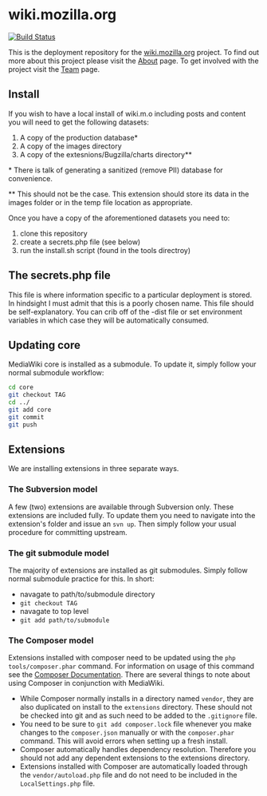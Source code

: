 wiki.mozilla.org
================

[![Build Status](https://travis-ci.com/mozilla-it/wiki.mozilla.org.svg?branch=master)](https://travis-ci.com/mozilla-it/wiki.mozilla.org)

This is the deployment repository for the [wiki.mozilla.org](https://wiki.mozilla.org) project. To find out more about this project please visit the [About](https://wiki.mozilla.org/MozillaWiki:About) page. To get involved with the project visit the [Team](https://wiki.mozilla.org/MozillaWiki:Team) page.

## Install
If you wish to have a local install of wiki.m.o including posts and content you will need to get the following datasets:

1. A copy of the production database*
2. A copy of the images directory
3. A copy of the extesnions/Bugzilla/charts directory**

\* There is talk of generating a sanitized (remove PII) database for convenience.

** This should not be the case. This extension should store its data in the images folder or in the temp file location as appropriate.

Once you have a copy of the aforementioned datasets you need to:

1. clone this repository
2. create a secrets.php file (see below)
3. run the install.sh script (found in the tools directroy)

## The secrets.php file
This file is where information specific to a particular deployment is stored. In hindsight I must admit that this is a poorly chosen name. This file should be self-explanatory. You can crib off of the -dist file or set environment variables in which case they will be automatically consumed.

## Updating core
MediaWiki core is installed as a submodule. To update it, simply follow your normal submodule workflow:
```bash
cd core
git checkout TAG
cd ../
git add core
git commit
git push
```

## Extensions
We are installing extensions in three separate ways.
### The Subversion model
A few (two) extensions are available through Subversion only. These extensions are included fully. To update them you need to navigate into the extension's folder and issue an `svn up`. Then simply follow your usual procedure for committing upstream.
### The git submodule model
The majority of extensions are installed as git submodules. Simply follow normal submodule practice for this. In short:
- navagate to path/to/submodule directory
- `git checkout TAG`
- navagate to top level
- `git add path/to/submodule`

### The Composer model
Extensions installed with composer need to be updated using the `php tools/composer.phar` command. For information on usage of this command see the [Composer Documentation](https://getcomposer.org/doc/). There are several things to note about using Composer in conjunction with MediaWiki.
- While Composer normally installs in a directory named `vendor`, they are also duplicated on install to the `extensions` directory. These should not be checked into git and as such need to be added to the `.gitignore` file.
- You need to be sure to `git add composer.lock` file whenever you make changes to the `composer.json` manually or with the `composer.phar` command. This will avoid errors when setting up a fresh install.
- Composer automatically handles dependency resolution. Therefore you should not add any dependent extensions to the extensions directory.
- Extensions installed with Composer are automatically loaded through the `vendor/autoload.php` file and do not need to be included in the `LocalSettings.php` file.


